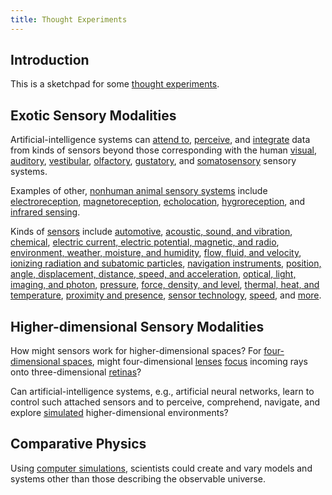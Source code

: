 ```yaml
---
title: Thought Experiments
---
```


## Introduction

This is a sketchpad for some [thought experiments](https://en.wikipedia.org/wiki/Thought_experiment).

## Exotic Sensory Modalities

Artificial-intelligence systems can [attend to](https://en.wikipedia.org/wiki/Crossmodal_attention), [perceive](https://en.wikipedia.org/wiki/Machine_perception), and [integrate](https://en.wikipedia.org/wiki/Multisensory_integration) data from kinds of sensors beyond those corresponding with the human [visual](https://en.wikipedia.org/wiki/Visual_system), [auditory](https://en.wikipedia.org/wiki/Auditory_system), [vestibular](https://en.wikipedia.org/wiki/Vestibular_system), [olfactory](https://en.wikipedia.org/wiki/Olfactory_system), [gustatory](https://en.wikipedia.org/wiki/Gustatory_system), and [somatosensory](https://en.wikipedia.org/wiki/Somatosensory_system) sensory systems.

Examples of other, [nonhuman animal sensory systems](https://en.wikipedia.org/wiki/Sense#Nonhuman_animal_sensation_and_perception) include [electroreception](https://en.wikipedia.org/wiki/Electroreception), [magnetoreception](https://en.wikipedia.org/wiki/Magnetoreception), [echolocation](https://en.wikipedia.org/wiki/Animal_echolocation), [hygroreception](https://en.wikipedia.org/wiki/Hygroreception), and [infrared sensing](https://en.wikipedia.org/wiki/Infrared_sensing_in_snakes).

Kinds of [sensors](https://en.wikipedia.org/wiki/Sensor) include [automotive](https://en.wikipedia.org/wiki/List_of_sensors#Automotive), [acoustic, sound, and vibration](https://en.wikipedia.org/wiki/List_of_sensors#Acoustic,_sound,_vibration), [chemical](https://en.wikipedia.org/wiki/List_of_sensors#Chemical), [electric current, electric potential, magnetic, and radio](https://en.wikipedia.org/wiki/List_of_sensors#Electric_current,_electric_potential,_magnetic,_radio), [environment, weather, moisture, and humidity](https://en.wikipedia.org/wiki/List_of_sensors#Environment,_weather,_moisture,_humidity), [flow, fluid, and velocity](https://en.wikipedia.org/wiki/List_of_sensors#Flow,_fluid_velocity), [ionizing radiation and subatomic particles](https://en.wikipedia.org/wiki/List_of_sensors#Ionizing_radiation,_subatomic_particles), [navigation instruments](https://en.wikipedia.org/wiki/List_of_sensors#Navigation_instruments), [position, angle, displacement, distance, speed, and acceleration](https://en.wikipedia.org/wiki/List_of_sensors#Position,_angle,_displacement,_distance,_speed,_acceleration), [optical, light, imaging, and photon](https://en.wikipedia.org/wiki/List_of_sensors#Optical,_light,_imaging,_photon), [pressure](https://en.wikipedia.org/wiki/List_of_sensors#Pressure), [force, density, and level](https://en.wikipedia.org/wiki/List_of_sensors#Force,_density,_level), [thermal, heat, and temperature](https://en.wikipedia.org/wiki/List_of_sensors#Thermal,_heat,_temperature), [proximity and presence](https://en.wikipedia.org/wiki/List_of_sensors#Proximity,_presence), [sensor technology](https://en.wikipedia.org/wiki/List_of_sensors#Sensor_technology), [speed](https://en.wikipedia.org/wiki/List_of_sensors#Speed_sensor), and [more](https://en.wikipedia.org/wiki/List_of_sensors#Others).

## Higher-dimensional Sensory Modalities

How might sensors work for higher-dimensional spaces? For [four-dimensional spaces](https://en.wikipedia.org/wiki/Four-dimensional_space), might four-dimensional [lenses](https://en.wikipedia.org/wiki/Lens) [focus](https://en.wikipedia.org/wiki/Focus_(optics)) incoming rays onto three-dimensional [retinas](https://en.wikipedia.org/wiki/Retina)?

Can artificial-intelligence systems, e.g., artificial neural networks, learn to control such attached sensors and to perceive, comprehend, navigate, and explore [simulated](https://en.wikipedia.org/wiki/Computer_simulation) higher-dimensional environments?

## Comparative Physics

Using [computer simulations](https://en.wikipedia.org/wiki/Computer_simulation), scientists could create and vary models and systems other than those describing the observable universe.
